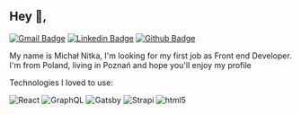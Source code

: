 ## Hey 👋, 
[![Gmail Badge](https://img.shields.io/badge/-michal.nitka.work@gmail.com-c14438?style=flat&logo=Gmail&logoColor=white&link=mailto:michal.nitka.work@gmail.com)](mailto:michal.nitka.work@gmail.com) 
[![Linkedin Badge](https://img.shields.io/badge/-0072b1?style=flat&logo=Linkedin&logoColor=white&link=https://www.linkedin.com/in/michal-nitka1991/)](https://www.linkedin.com/in/michal-nitka1991/) [![Github Badge](https://img.shields.io/badge/-michalnitka-grey?style=flat&logo=github&logoColor=white&link=https://github.com/michalnitka/)](https://www.github.com/michalnitka/) <p align='left'>My name is Michał Nitka, I'm looking for my first job as Front end Developer. I'm from Poland, living in Poznań and hope you'll enjoy my profile
</p>
<p>Technologies I loved to use:</p>
<p>
<img alt="React" src="https://img.shields.io/badge/-React-45b8d8?style=flat-square&logo=react&logoColor=white" />
<img alt="GraphQL" src="https://img.shields.io/badge/-GraphQL-E10098?style=flat-square&logo=graphql&logoColor=white" />
 <img alt="Gatsby" src="https://img.shields.io/badge/-Gatsby-6B4495?style=flat-square&logo=gatsby&logoColor=white" />
 <img alt="Strapi" src="https://img.shields.io/badge/-Strapi-3890EA?style=flat-square&logo=strapi&logoColor=white" />
  <img alt="html5" src="https://img.shields.io/badge/-HTML5-E34F26?style=flat-square&logo=html5&logoColor=white" />
 </p>


<!--
**michalnitka/michalnitka** is a ✨ _special_ ✨ repository because its `README.md` (this file) appears on your GitHub profile.

Here are some ideas to get you started:

- 🔭 I’m currently working on ...
- 🌱 I’m currently learning ...
- 👯 I’m looking to collaborate on ...
- 🤔 I’m looking for help with ...
- 💬 Ask me about ...
- 📫 How to reach me: ...
- 😄 Pronouns: ...
- ⚡ Fun fact: ...
-->
